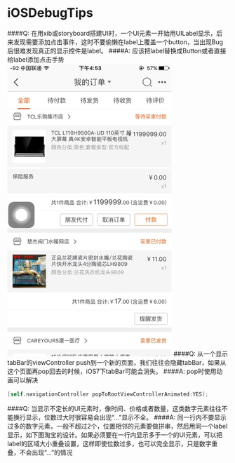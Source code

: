 # iOSDebugTips
####Q: 在用xib或storyboard搭建UI时，一个UI元素一开始用UILabel显示，后来发现需要添加点击事件，这时不要偷懒在label上覆盖一个button，当出现Bug后很难发现真正的显示控件是label。
####A: 应该把label替换成Button或者直接给label添加点击手势
![enter image description here](https://github.com/aimchina/iOSDebugTips/blob/master/Image/971A62E7-86DD-42ED-8A83-46F2D549ABB4.png)
####Q: 从一个显示tabBar的viewController push到一个新的页面，我们往往会隐藏tabBar，如果从这个页面再pop回去的时候，iOS7下tabBar可能会消失。
####A: pop时使用动画可以解决
```objective-c
[self.navigationController popToRootViewControllerAnimated:YES];
```
####Q: 当显示不定长的UI元素时，像时间、价格或者数量，这类数字元素往往不能换行显示，位数过大时很容易会出现“...”显示不全。
####A: 同一行内不要显示过多的数字元素，一般不超过2个，位置相邻的元素要做拼串，然后用同一个label显示，如下图淘宝的设计。如果必须要在一行内显示多于一个的UI元素，可以把label的区域大小重叠设置，这样即使位数过多，也可以完全显示，只是数字重叠，不会出现“...”的情况
